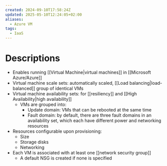 ```yaml
---
created: 2024-09-10T17:58:24Z
updated: 2025-05-10T12:24:05+02:00
aliases:
  - Azure VM
tags:
  - IaaS
---
```

# Descriptions
- Enables running [[Virtual Machine|virtual machines]] in [[Microsoft Azure/Azure]]
- Virtual machine scale sets: automatically scaled, [[Load balancing|load-balanced]] group of identical VMs
- Virtual machine availability sets: for [[resiliency]] and [[High Availability|high availability]]
	- VMs are grouped into:
		- Update domain: VMs that can be rebooted at the same time
		- Fault domain: by default, there are three fault domains in an availability set, which each have different power and networking resources
- Resources configurable upon provisioning:
	- Size
	- Storage disks
	- Networking
- Each VM is associated with at least one [[network security group]]
	- A default NSG is created if none is specified